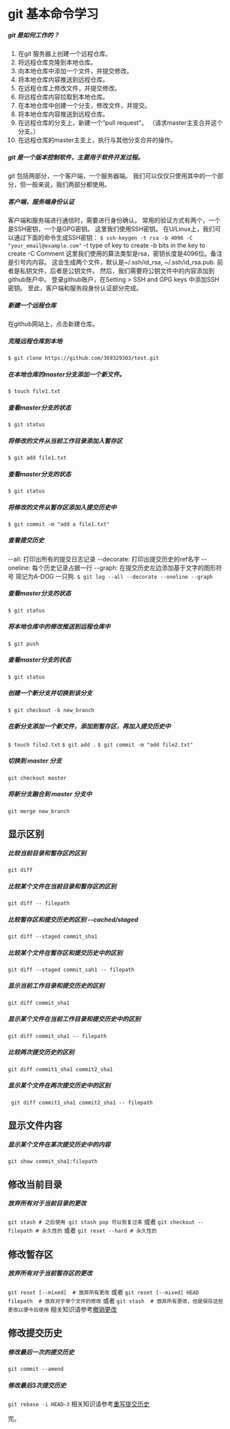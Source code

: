 # git 基本命令学习

##### git 是如何工作的？
1. 在git 服务器上创建一个远程仓库。
2. 将远程仓库克隆到本地仓库。
3. 向本地仓库中添加一个文件，并提交修改。
4. 将本地仓库内容推送到远程仓库。
5. 在远程仓库上修改文件，并提交修改。
6. 将远程仓库内容拉取到本地仓库。
7. 在本地仓库中创建一个分支，修改文件，并提交。
8. 将本地仓库内容推送到远程仓库。
9. 在远程仓库的分支上，新建一个“pull request”。
   （请求master主支合并这个分支。）
10. 在远程仓库的master主支上，执行与其他分支合并的操作。


##### git 是一个版本控制软件，主要用于软件开发过程。
git 包括两部分，一个客户端，一个服务器端。
我们可以仅仅只使用其中的一个部分，但一般来说，我们两部分都使用。
##### 客户端，服务端身份认证
客户端和服务端进行通信时，需要进行身份确认。
常用的验证方式有两个，一个是SSH密钥，一个是GPG密钥。
这里我们使用SSH密钥。
在U/Linux上，我们可以通过下面的命令生成SSH密钥：
` $ ssh-keygen -t rsa -b 4096 -C "your_email@example.com" `
-t type of key to create
-b bits in the key to create
-C Comment
这里我们使用的算法类型是rsa，密钥长度是4096位。备注是引号内内容。
这会生成两个文件，默认是~/.ssh/id_rsa, ~/.ssh/id_rsa.pub.
前者是私钥文件，后者是公钥文件。
然后，我们需要将公钥文件中的内容添加到github账户中。
登录github账户，在Setting > SSH and GPG keys 中添加SSH密钥。
至此，客户端和服务段身份认证部分完成。

##### 新建一个远程仓库
在github网站上，点击新建仓库。
##### 克隆远程仓库到本地
` $ git clone https://github.com/369329303/test.git `
##### 在本地仓库的master分支添加一个新文件。
` $ touch file1.txt `
##### 查看master分支的状态
` $ git status `
##### 将修改的文件从当前工作目录添加入暂存区
` $ git add file1.txt `
##### 查看master分支的状态
` $ git status `
##### 将修改的文件从暂存区添加入提交历史中
` $ git commit -m "add a file1.txt" `
##### 查看提交历史
--all: 打印出所有的提交日志记录
--decorate: 打印出提交历史的ref名字
--oneline: 每个历史记录占据一行
--graph: 在提交历史左边添加基于文字的图形符号
简记为A-DOG 一只狗.
` $ git log --all --decorate --oneline --graph ` 
##### 查看master分支的状态
` $ git status `
##### 将本地仓库中的修改推送到远程仓库中
` $ git push `
##### 查看master分支的状态
` $ git status `
##### 创建一个新分支并切换到该分支
` $ git checkout -b new_branch `
##### 在新分支添加一个新文件，添加到暂存区，再加入提交历史中
` $ touch file2.txt `
` $ git add . `
` $ git commit -m "add file2.txt" `
##### 切换到 master 分支
` git checkout master `
##### 将新分支融合到 master 分支中
` git merge new_branch `

## 显示区别
##### 比较当前目录和暂存区的区别
` git diff `
##### 比较某个文件在当前目录和暂存区的区别
` git diff -- filepath `
##### 比较暂存区和提交历史的区别 --cached/staged
` git diff --staged commit_sha1 `
##### 比较某个文件在暂存区和提交历史中的区别
` git diff --staged commit_sah1 -- filepath `
##### 显示当前工作目录和提交历史的区别
` git diff commit_sha1 `
##### 显示某个文件在当前工作目录和提交历史中的区别
` git diff commit_sha1 -- filepath `
##### 比较两次提交历史的区别
` git diff commit1_sha1 commit2_sha1 `
##### 显示某个文件在两次提交历史中的区别
` git diff commit1_sha1 commit2_sha1 -- filepath`

## 显示文件内容
##### 显示某个文件在某次提交历史中的内容
` git show commit_sha1:filepath `

## 修改当前目录
##### 放弃所有对于当前目录的更改
` git stash # 之后使用 git stash pop 可以恢复过来 `
或者
` git checkout -- filepath # 永久性的 `
或者
` git reset --hard # 永久性的 `

## 修改暂存区
##### 放弃所有对于当前暂存区的更改
` git reset [--mixed]  # 放弃所有更改 `
或者
` git reset [--mixed] HEAD filepath  # 放弃对于单个文件的修改 `
或者
` git stash  # 放弃所有更改，但是保存这些更改以便今后使用 `
相关知识请参考[撤销更改](https://docs.gitlab.com/ee/topics/git/numerous_undo_possibilities_in_git/)

## 修改提交历史
##### 修改最后一次的提交历史
` git commit --amend `
##### 修改最后3次提交历史
` git rebase -i HEAD~3 `
相关知识请参考[重写提交历史](https://git-scm.com/book/en/v2/Git-Tools-Rewriting-History)

完。